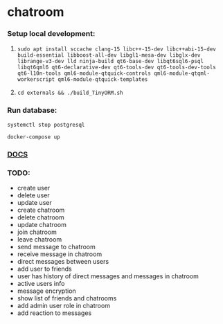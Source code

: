 # chatroom

### Setup local development:

1. ```sudo apt install sccache clang-15 libc++-15-dev libc++abi-15-dev build-essential libboost-all-dev libgl1-mesa-dev libglx-dev librange-v3-dev lld ninja-build qt6-base-dev libqt6sql6-psql libqt6qml6 qt6-declarative-dev qt6-tools-dev qt6-tools-dev-tools qt6-l10n-tools qml6-module-qtquick-controls qml6-module-qtqml-workerscript qml6-module-qtquick-templates```

2. ```cd externals && ./build_TinyORM.sh```

### Run database:

```systemctl stop postgresql```

```docker-compose up```

### [DOCS](docs/README.md)

### TODO:

* create user
* delete user
* update user
* create chatroom
* delete chatroom
* update chatroom
* join chatroom
* leave chatroom
* send message to chatroom
* receive message in chatroom
* direct messages between users
* add user to friends
* user has history of direct messages and messages in chatroom
* active users info
* message encryption
* show list of friends and chatrooms
* add admin user role in chatroom
* add reaction to messages
